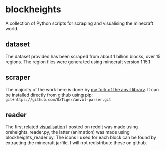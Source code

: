# blockheights
A collection of Python scripts for scraping and visualising the minecraft world.

## dataset
The dataset provided has been scraped from about 1 billion blocks, over 15 regions. 
The region files were generated using minecraft version 1.15.1

## scraper
The majority of the work here is done by [my fork of the anvil library](https://github.com/0xTiger/anvil-parser). It can be installed directly from github using pip: `git+https://github.com/0xTiger/anvil-parser.git`

## reader
The first related [visualisation](https://www.reddit.com/efvgve) I posted on reddit was made using oreheights_reader.py, the latter (animation) was made using blockheights_reader.py. 
The icons I used for each block can be found by extracting the minecraft jarfile. I will not redistribute these on github.
